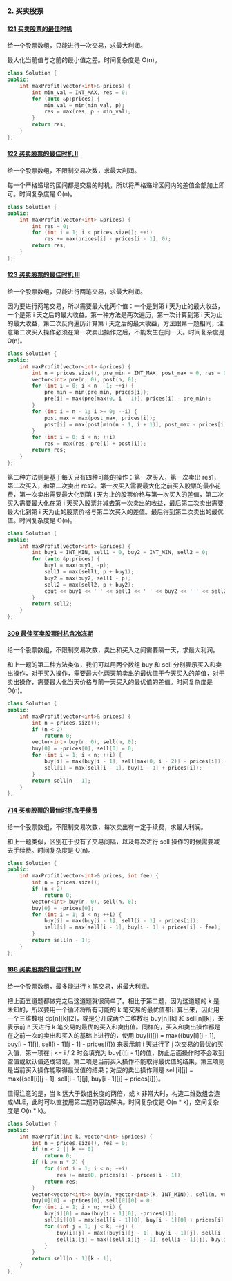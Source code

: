 ### 2. 买卖股票

#### [121 买卖股票的最佳时机](https://leetcode-cn.com/problems/best-time-to-buy-and-sell-stock/)

给一个股票数组，只能进行一次交易，求最大利润。

最大化当前值与之前的最小值之差。时间复杂度是 O(n)。

```c++
class Solution {
public:
    int maxProfit(vector<int>& prices) {
        int min_val = INT_MAX, res = 0;
        for (auto &p:prices) {
            min_val = min(min_val, p);
            res = max(res, p - min_val);
        }
        return res;
    }
};
```

#### [122 买卖股票的最佳时机 II](https://leetcode-cn.com/problems/best-time-to-buy-and-sell-stock-ii/)

给一个股票数组，不限制交易次数，求最大利润。

每一个严格递增的区间都是交易的时机，所以将严格递增区间内的差值全部加上即可。时间复杂度是 O(n)。

```c++
class Solution {
public:
    int maxProfit(vector<int> &prices) {
        int res = 0;
        for (int i = 1; i < prices.size(); ++i)
            res += max(prices[i] - prices[i - 1], 0);
        return res;
    }
};
```

#### [123 买卖股票的最佳时机 III](https://leetcode-cn.com/problems/best-time-to-buy-and-sell-stock-iii/)

给一个股票数组，只能进行两笔交易，求最大利润。

因为要进行两笔交易，所以需要最大化两个值：一个是到第 i 天为止的最大收益，一个是第 i 天之后的最大收益。第一种方法是两次遍历，第一次计算到第 i 天为止的最大收益，第二次反向遍历计算第 i 天之后的最大收益，方法跟第一题相同，注意第二次买入操作必须在第一次卖出操作之后，不能发生在同一天。时间复杂度是 O(n)。

```c++
class Solution {
public:
    int maxProfit(vector<int> &prices) {
        int n = prices.size(), pre_min = INT_MAX, post_max = 0, res = 0;
        vector<int> pre(n, 0), post(n, 0);
        for (int i = 0; i < n - 1; ++i) {
            pre_min = min(pre_min, prices[i]);
            pre[i] = max(pre[max(0, i - 1)], prices[i] - pre_min);
        }
        for (int i = n - 1; i >= 0; --i) {
            post_max = max(post_max, prices[i]);
            post[i] = max(post[min(n - 1, i + 1)], post_max - prices[i]);
        }
        for (int i = 0; i < n; ++i)
            res = max(res, pre[i] + post[i]);
        return res;
    }
};
```

第二种方法则是基于每天只有四种可能的操作：第一次买入，第一次卖出 res1，第二次买入，和第二次卖出 res2。第一次买入需要最大化之前买入股票的最小花费，第一次卖出需要最大化到第 i 天为止的股票价格与第一次买入的差值，第二次买入需要最大化在第 i 天买入股票并减去第一次卖出的收益，最后第二次卖出需要最大化到第 i 天为止的股票价格与第二次买入的差值。最后得到第二次卖出的最优值。时间复杂度是 O(n)。

```c++
class Solution {
public:
    int maxProfit(vector<int> &prices) {
        int buy1 = INT_MIN, sell1 = 0, buy2 = INT_MIN, sell2 = 0;
        for (auto &p:prices) {
            buy1 = max(buy1, -p);
            sell1 = max(sell1, p + buy1);
            buy2 = max(buy2, sell1 - p);
            sell2 = max(sell2, p + buy2);
            cout << buy1 << ' ' << sell1 << ' ' << buy2 << ' ' << sell2 << ' ' << endl;
        }
        return sell2;
    }
};
```

#### [309 最佳买卖股票时机含冷冻期](https://leetcode-cn.com/problems/best-time-to-buy-and-sell-stock-with-cooldown/)

给一个股票数组，不限制交易次数，卖出和买入之间需要隔一天，求最大利润。

和上一题的第二种方法类似，我们可以用两个数组 buy 和 sell 分别表示买入和卖出操作，对于买入操作，需要最大化两天前卖出的最优值于今天买入的差值，对于卖出操作，需要最大化当天价格与前一天买入的最优值的差值。时间复杂度是 O(n)。

```c++
class Solution {
public:
    int maxProfit(vector<int>& prices) {
        int n = prices.size();
        if (n < 2)
            return 0;
        vector<int> buy(n, 0), sell(n, 0);
        buy[0] = -prices[0], sell[0] = 0;
        for (int i = 1; i < n; ++i) {
            buy[i] = max(buy[i - 1], sell[max(0, i - 2)] - prices[i]);
            sell[i] = max(sell[i - 1], buy[i - 1] + prices[i]);
        }
        return sell[n - 1];
    }
};
```

#### [714 买卖股票的最佳时机含手续费](https://leetcode-cn.com/problems/best-time-to-buy-and-sell-stock-with-transaction-fee/)

给一个股票数组，不限制交易次数，每次卖出有一定手续费，求最大利润。

和上一题类似，区别在于没有了交易间隔，以及每次进行 sell 操作的时候需要减去手续费。时间复杂度是 O(n)。

```c++
class Solution {
public:
    int maxProfit(vector<int>& prices, int fee) {
        int n = prices.size();
        if (n < 2)
            return 0;
        vector<int> buy(n, 0), sell(n, 0);
        buy[0] = -prices[0];
        for (int i = 1; i < n; ++i) {
            buy[i] = max(buy[i - 1], sell[i - 1] - prices[i]);
            sell[i] = max(sell[i - 1], buy[i - 1] + prices[i] - fee);
        }
        return sell[n - 1];
    }
};
```

#### [188 买卖股票的最佳时机 IV](https://leetcode-cn.com/problems/best-time-to-buy-and-sell-stock-iv/)

给一个股票数组，最多能进行 k 笔交易，求最大利润。

把上面五道题都做完之后这道题就很简单了。相比于第二题，因为这道题的 k 是未知的，所以要用一个循环将所有可能的 k 笔交易的最优值都计算出来，因此用一个三维数组 dp[n][k][2]，或是分开成两个二维数组 buy[n][k] 和 sell[n][k]，来表示前 n 天进行 k 笔交易的最优的买入和卖出值。同样的，买入和卖出操作都是在之前一次的卖出和买入的基础上进行的，使用 buy[i][j] = max({buy[i][j - 1], buy[i - 1][j], sell[i - 1][j - 1] - prices[i]}) 来表示前 i 天进行了 j 次交易的最优的买入值，第一项在 j <= i / 2 时会填充为 buy[i][j - 1]的值，防止后面操作时不会取到空值或默认值造成错误，第二项是当前买入操作不能取得最优值的结果，第三项则是当前买入操作能取得最优值的结果；对应的卖出操作则是 sell[i][j] = max({sell[i][j - 1], sell[i - 1][j], buy[i - 1][j] + prices[i]})。

值得注意的是，当 k 远大于数组长度的两倍，或 k 非常大时，构造二维数组会造成MLE，此时可以直接用第二题的思路解决。时间复杂度是 O(n * k)，空间复杂度是 O(n * k)。

```c++
class Solution {
public:
    int maxProfit(int k, vector<int> &prices) {
        int n = prices.size(), res = 0;
        if (n < 2 || k == 0)
            return 0;
        if (k >= n * 2) {
            for (int i = 1; i < n; ++i)
                res += max(0, prices[i] - prices[i - 1]);
            return res;
        }
        vector<vector<int>> buy(n, vector<int>(k, INT_MIN)), sell(n, vector<int>(k, 0));
        buy[0][0] = -prices[0], sell[0][0] = 0;
        for (int i = 1; i < n; ++i) {
            buy[i][0] = max(buy[i - 1][0], -prices[i]);
            sell[i][0] = max(sell[i - 1][0], buy[i - 1][0] + prices[i]);
            for (int j = 1; j < k; ++j) {
                buy[i][j] = max({buy[i][j - 1], buy[i - 1][j], sell[i - 1][j - 1] - prices[i]});
                sell[i][j] = max({sell[i][j - 1], sell[i - 1][j], buy[i - 1][j] + prices[i]});
            }
        }
        return sell[n - 1][k - 1];
    }
};
```
